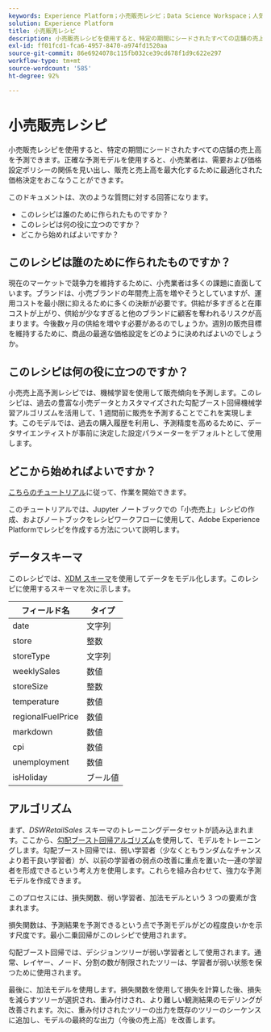 ```yaml
---
keywords: Experience Platform；小売販売レシピ；Data Science Workspace；人気の高いトピック；レシピ；事前作成レシピ
solution: Experience Platform
title: 小売販売レシピ
description: 小売販売レシピを使用すると、特定の期間にシードされたすべての店舗の売上高を予測できます。正確な予測モデルを使用すると、小売業者は、需要および価格設定ポリシーの関係を見い出し、販売と売上高を最大化するために最適化された価格決定をおこなうことができます。
exl-id: ff01fcd1-fca6-4957-8470-a974fd1520aa
source-git-commit: 86e6924078c115fb032ce39cd678f1d9c622e297
workflow-type: tm+mt
source-wordcount: '585'
ht-degree: 92%

---
```


# 小売販売レシピ

小売販売レシピを使用すると、特定の期間にシードされたすべての店舗の売上高を予測できます。正確な予測モデルを使用すると、小売業者は、需要および価格設定ポリシーの関係を見い出し、販売と売上高を最大化するために最適化された価格決定をおこなうことができます。

このドキュメントは、次のような質問に対する回答になります。
* このレシピは誰のために作られたものですか？
* このレシピは何の役に立つのですか？
* どこから始めればよいですか？

## このレシピは誰のために作られたものですか？

現在のマーケットで競争力を維持するために、小売業者は多くの課題に直面しています。ブランドは、小売ブランドの年間売上高を増やそうとしていますが、運用コストを最小限に抑えるために多くの決断が必要です。供給が多すぎると在庫コストが上がり、供給が少なすぎると他のブランドに顧客を奪われるリスクが高まります。今後数ヶ月の供給を増やす必要があるのでしょうか。週別の販売目標を維持するために、商品の最適な価格設定をどのように決めればよいのでしょうか。

## このレシピは何の役に立つのですか？

小売売上高予測レシピでは、機械学習を使用して販売傾向を予測します。このレシピは、過去の豊富な小売データとカスタマイズされた勾配ブースト回帰機械学習アルゴリズムを活用して、1 週間前に販売を予測することでこれを実現します。このモデルでは、過去の購入履歴を利用し、予測精度を高めるために、データサイエンティストが事前に決定した設定パラメーターをデフォルトとして使用します。

## どこから始めればよいですか？

[こちらのチュートリアル](../jupyterlab/create-a-model.md)に従って、作業を開始できます。

このチュートリアルでは、Jupyter ノートブックでの「小売売上」レシピの作成、およびノートブックをレシピワークフローに使用して、Adobe Experience Platformでレシピを作成する方法について説明します。

## データスキーマ

このレシピでは、[XDM スキーマ](../../xdm/schema/field-dictionary.md)を使用してデータをモデル化します。このレシピに使用するスキーマを次に示します。

| フィールド名 | タイプ |
| --- | --- |
| date | 文字列 |
| store | 整数 |
| storeType | 文字列 |
| weeklySales | 数値 |
| storeSize | 整数 |
| temperature | 数値 |
| regionalFuelPrice | 数値 |
| markdown | 数値 |
| cpi | 数値 |
| unemployment | 数値 |
| isHoliday | ブール値 |


## アルゴリズム

まず、*DSWRetailSales* スキーマのトレーニングデータセットが読み込まれます。ここから、[勾配ブースト回帰アルゴリズム](https://scikit-learn.org/stable/modules/generated/sklearn.ensemble.GradientBoostingRegressor.html)を使用して、モデルをトレーニングします。勾配ブースト回帰では、弱い学習者（少なくともランダムなチャンスより若干良い学習者）が、以前の学習者の弱点の改善に重点を置いた一連の学習者を形成できるという考え方を使用します。これらを組み合わせて、強力な予測モデルを作成できます。

このプロセスには、損失関数、弱い学習者、加法モデルという 3 つの要素が含まれます。

損失関数は、予測結果を予測できるという点で予測モデルがどの程度良いかを示す尺度です。最小二乗回帰がこのレシピで使用されます。

勾配ブースト回帰では、デシジョンツリーが弱い学習者として使用されます。通常、レイヤー、ノード、分割の数が制限されたツリーは、学習者が弱い状態を保つために使用されます。

最後に、加法モデルを使用します。損失関数を使用して損失を計算した後、損失を減らすツリーが選択され、重み付けされ、より難しい観測結果のモデリングが改善されます。次に、重み付けされたツリーの出力を既存のツリーのシーケンスに追加し、モデルの最終的な出力（今後の売上高）を改善します。
